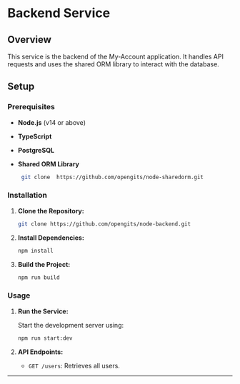 # Backend Service

## Overview

This service is the backend of the My-Account application. It handles API requests and uses the shared ORM library to interact with the database.

## Setup

### Prerequisites

- **Node.js** (v14 or above)
- **TypeScript**
- **PostgreSQL**
- **Shared ORM Library**
  
  ```bash
   git clone  https://github.com/opengits/node-sharedorm.git 
   ```


### Installation

1. **Clone the Repository:**

   ```bash
   git clone https://github.com/opengits/node-backend.git 
   ```

2. **Install Dependencies:**

   ```bash
   npm install
   ```

3. **Build the Project:**

   ```bash
   npm run build
   ```

### Usage

1. **Run the Service:**

   Start the development server using:

   ```bash
   npm run start:dev
   ```

2. **API Endpoints:**

   - `GET /users`: Retrieves all users.

---
